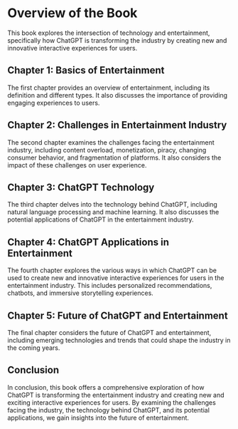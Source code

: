 Overview of the Book
==================================

This book explores the intersection of technology and entertainment, specifically how ChatGPT is transforming the industry by creating new and innovative interactive experiences for users.

Chapter 1: Basics of Entertainment
----------------------------------

The first chapter provides an overview of entertainment, including its definition and different types. It also discusses the importance of providing engaging experiences to users.

Chapter 2: Challenges in Entertainment Industry
-----------------------------------------------

The second chapter examines the challenges facing the entertainment industry, including content overload, monetization, piracy, changing consumer behavior, and fragmentation of platforms. It also considers the impact of these challenges on user experience.

Chapter 3: ChatGPT Technology
-----------------------------

The third chapter delves into the technology behind ChatGPT, including natural language processing and machine learning. It also discusses the potential applications of ChatGPT in the entertainment industry.

Chapter 4: ChatGPT Applications in Entertainment
------------------------------------------------

The fourth chapter explores the various ways in which ChatGPT can be used to create new and innovative interactive experiences for users in the entertainment industry. This includes personalized recommendations, chatbots, and immersive storytelling experiences.

Chapter 5: Future of ChatGPT and Entertainment
----------------------------------------------

The final chapter considers the future of ChatGPT and entertainment, including emerging technologies and trends that could shape the industry in the coming years.

Conclusion
----------

In conclusion, this book offers a comprehensive exploration of how ChatGPT is transforming the entertainment industry and creating new and exciting interactive experiences for users. By examining the challenges facing the industry, the technology behind ChatGPT, and its potential applications, we gain insights into the future of entertainment.
